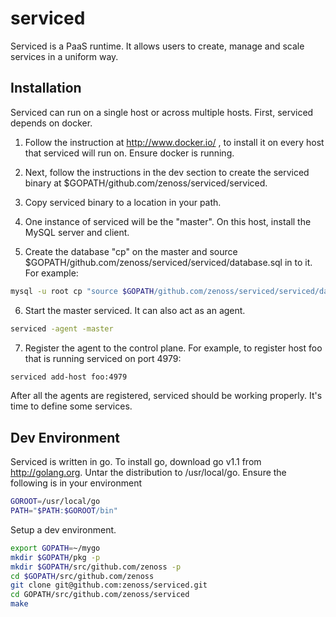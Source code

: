 serviced
========

Serviced is a PaaS runtime. It allows users to create, manage and scale services
in a uniform way.


Installation
------------
Serviced can run on a single host or across multiple hosts. First, serviced
depends on docker. 

1. Follow the instruction at http://www.docker.io/ , to install 
   it on every host that serviced will run on. Ensure docker is running.

2. Next, follow the instructions in the dev section to create the serviced 
   binary at $GOPATH/github.com/zenoss/serviced/serviced. 

3. Copy serviced binary to a location in your path.

4. One instance of serviced will be the "master". On this host, install the
   MySQL server and client.

5. Create the database "cp" on the master and source 
   $GOPATH/github.com/zenoss/serviced/serviced/database.sql in to it. For example:

```bash
mysql -u root cp "source $GOPATH/github.com/zenoss/serviced/serviced/database.sql"
```

6. Start the master serviced. It can also act as an agent. 

```bash
serviced -agent -master
```

7. Register the agent to the control plane. For example, to register host foo that
   is running serviced on port 4979:
```bash
serviced add-host foo:4979
```

After all the agents are registered, serviced should be working properly. It's time
to define some services.



Dev Environment
---------------
Serviced is written in go. To install go, download go v1.1 from http://golang.org.
Untar the distribution to /usr/local/go. Ensure the following is in your environment

```bash
GOROOT=/usr/local/go
PATH="$PATH:$GOROOT/bin"
```

Setup a dev environment.

```bash
export GOPATH=~/mygo
mkdir $GOPATH/pkg -p
mkdir $GOPATH/src/github.com/zenoss -p
cd $GOPATH/src/github.com/zenoss
git clone git@github.com:zenoss/serviced.git
cd GOPATH/src/github.com/zenoss/serviced
make
```

